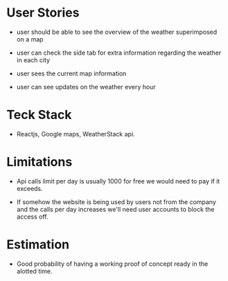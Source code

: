 # User Stories

- user should be able to see the overview of the weather superimposed on a map

- user can check the side tab for extra information regarding the weather in each city

- user sees the current map information

- user can see updates on the weather every hour

# Teck Stack

- Reactjs, Google maps, WeatherStack api.

# Limitations

- Api calls limit per day is usually 1000 for free we would need to pay if it exceeds.

- If somehow the website is being used by users not from the company and the calls per day increases we'll need user accounts to block the access off.

# Estimation

- Good probability of having a working proof of concept ready in the alotted time.